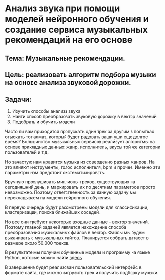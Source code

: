# Анализ звука при помощи моделей нейронного обучения и создание сервиса музыкальных рекомендаций на его основе
## Тема: Музыкальные рекомендации.
## Цель: реализовать алгоритм подбора музыки на основе анализа звуковой дорожки.
## Задачи: 
1) Изучить способы анализа звука
2) Найти способ преобразовать звуковую дорожку в вектор значений
3) Подобрать и обучить модели
   
Часто ли вам приходится пропускать один трек за другим в попытках отыскать тот алмаз, который будет радовать ваши уши еще долгое время? Большинство музыкальных сервисов реализует алгоритмы на основе прикладных данных: жанр, исполнитель, вкусы той же категории пользователей и т.д.

Но зачастую нам нравится музыка из совершенно разных жанров. На это влияют инструменты, голос исполнителя, bpm и прочее. Именно эти параметры нам предстоит систематизировать.

Вручную прослушивать миллионы треков, существующих на сегодняшний день, и маркировать их по десяткам параметров просто невозможно. Поэтому ответственность за данную задачу мы перекладываем на модели нейронного обучения.

В первую очередь будут рассмотрены модели для классификации, кластеризации, поиска ближайших соседей.

Но все они требуют некоторые входные данные - вектор значений. Поэтому главной задачей является нахождение способа преобразования музыкальных файлов в вектор.
Файлы мы будем выкачивать с музыкальных сайтов. Планируется собрать датасет в размере около 50.000 треков.

В результате мы получим обученные модели и программу на языке Python, которые можно найти [здесь](https://github.com/Tiques1/Music-Analyzer)

В завершение будет реализован пользовательский интерфейс в формате сайта, где можно загрузить трек и получить подборку музыки.
